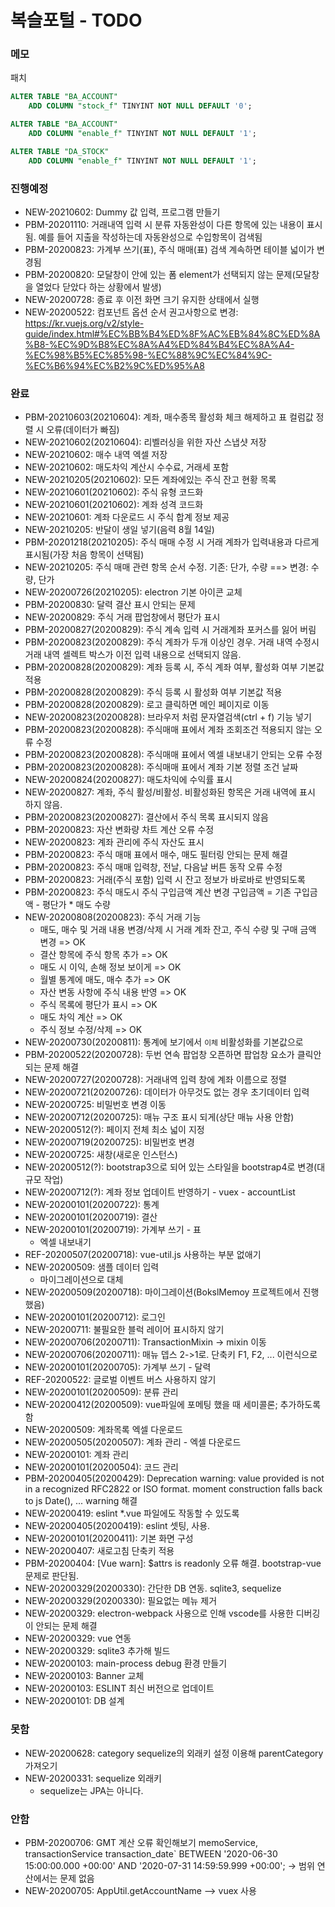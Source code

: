 # 복슬포털 - TODO

### 메모
패치
```sql
ALTER TABLE "BA_ACCOUNT"
	ADD COLUMN "stock_f" TINYINT NOT NULL DEFAULT '0';

ALTER TABLE "BA_ACCOUNT"
	ADD COLUMN "enable_f" TINYINT NOT NULL DEFAULT '1';

ALTER TABLE "DA_STOCK"
	ADD COLUMN "enable_f" TINYINT NOT NULL DEFAULT '1';
```

### 진행예정
- NEW-20210602: Dummy 값 입력, 프로그램 만들기
- PBM-20201110: 거래내역 입력 시 분류 자동완성이 다른 항목에 있는 내용이 표시됨. 예를 들어 지출을 작성하는데 자동완성으로 수입항목이 검색됨
- PBM-20200823: 가계부 쓰기(표), 주식 매매(표) 검색 계속하면 테이블 넓이가 변경됨
- PBM-20200820: 모달창이 안에 있는 폼 element가 선택되지 않는 문제(모달창을 열었다 닫았다 하는 상황에서 발생)
- NEW-20200728: 종료 후 이전 화면 크기 유지한 상태에서 실행
- NEW-20200522: 컴포넌트 옵션 순서 권고사항으로 변경: https://kr.vuejs.org/v2/style-guide/index.html#%EC%BB%B4%ED%8F%AC%EB%84%8C%ED%8A%B8-%EC%9D%B8%EC%8A%A4%ED%84%B4%EC%8A%A4-%EC%98%B5%EC%85%98-%EC%88%9C%EC%84%9C-%EC%B6%94%EC%B2%9C%ED%95%A8

### 완료
- PBM-20210603(20210604): 계좌, 매수종목 활성화 체크 해제하고 표 컬럼값 정렬 시 오류(데이터가 빠짐)
- NEW-20210602(20210604): 리벨러싱을 위한 자산 스냅샷 저장
- NEW-20210602: 매수 내역 엑셀 저장
- NEW-20210602: 매도차익 계산시 수수료, 거래세 포함
- NEW-20210205(20210602): 모든 계좌에있는 주식 잔고 현황 목록
- NEW-20210601(20210602): 주식 유형 코드화
- NEW-20210601(20210602): 계좌 성격 코드화
- NEW-20210601: 계좌 다운로드 시 주식 합계 정보 제공
- NEW-20210205: 반달이 생일 넣기(음력 8월 14일)
- PBM-20201218(20210205): 주식 매매 수정 시 거래 계좌가 입력내용과 다르게 표시됨(가장 처음 항목이 선택됨)
- NEW-20210205: 주식 매매 관련 항목 순서 수정. 기존: 단가, 수량  ==> 변경: 수량, 단가
- NEW-20200726(20210205): electron 기본 아이콘 교체
- PBM-20200830: 달력 결산 표시 안되는 문제
- NEW-20200829: 주식 거래 팝업창에서 평단가 표시
- PBM-20200827(20200829): 주식 계속 입력 시 거래계좌 포커스를 잃어 버림
- PBM-20200823(20200829): 주식 계좌가 두개 이상인 경우. 거래 내역 수정시 거래 내역 셀렉트 박스가 이전 입력 내용으로 선택되지 않음.
- PBM-20200828(20200829): 계좌 등록 시, 주식 계좌 여부, 활성화 여부 기본값 적용
- PBM-20200828(20200829): 주식 등록 시 활성화 여부 기본값 적용
- PBM-20200828(20200829): 로고 클릭하면 메인 페이지로 이동
- NEW-20200823(20200828): 브라우저 처럼 문자열검색(ctrl + f) 기능 넣기
- PBM-20200823(20200828): 주식매매 표에서 계좌 조회조건 적용되지 않는 오류 수정
- PBM-20200823(20200828): 주식매매 표에서 엑셀 내보내기 안되는 오류 수정
- PBM-20200823(20200828): 주식매매 표에서 계좌 기본 정렬 조건 날짜
- NEW-20200824(20200827): 매도차익에 수익률 표시
- NEW-20200827: 계좌, 주식 활성/비활성. 비활성화된 항목은 거래 내역에 표시 하지 않음.
- PBM-20200823(20200827): 결산에서 주식 목록 표시되지 않음
- PBM-20200823: 자산 변화량 차트 계산 오류 수정
- NEW-20200823: 계좌 관리에 주식 자산도 표시
- PBM-20200823: 주식 매매 표에서 매수, 매도 필터링 안되는 문제 해결
- PBM-20200823: 주식 매매 입력창, 전날, 다음날 버튼 동작 오류 수정
- PBM-20200823: 거래(주식 포함) 입력 시 잔고 정보가 바로바로 반영되도록
- PBM-20200823: 주식 매도시 주식 구입금액 계산 변경
  구입금액 = 기존 구입금액 - 평단가 * 매도 수량
- NEW-20200808(20200823): 주식 거래 기능
  - 매도, 매수 및 거래 내용 변경/삭제 시 거래 계좌 잔고, 주식 수량 및 구매 금액 변경 => OK
  - 결산 항목에 주식 항목 추가 => OK
  - 매도 시 이익, 손해 정보 보이게 => OK
  - 월별 통계에 매도, 매수 추가 => OK
  - 자산 변동 사항에 주식 내용 반영 => OK
  - 주식 목록에 평단가 표시 => OK
  - 매도 차익 계산 => OK
  - 주식 정보 수정/삭제 => OK
- NEW-20200730(20200811): 통계에 보기에서 `이체` 비활성화를 기본값으로
- PBM-20200522(20200728): 두번 연속 팝업창 오픈하면 팝업창 요소가 클릭안되는 문제 해결
- NEW-20200727(20200728): 거래내역 입력 창에 계좌 이름으로 정렬
- NEW-20200721(20200726): 데이터가 아무것도 없는 경우 초기데이터 입력
- NEW-20200725: 비밀번호 변경 이동
- NEW-20200712(20200725): 매뉴 구조 표시 되게(상단 매뉴 사용 안함)
- NEW-20200512(?): 페이지 전체 최소 넓이 지정
- NEW-20200719(20200725): 비밀번호 변경
- NEW-20200725: 새창(새로운 인스턴스)
- NEW-20200512(?): bootstrap3으로 되어 있는 스타일을 bootstrap4로 변경(대규모 작업)
- NEW-20200712(?): 계좌 정보 업데이트 반영하기 - vuex - accountList
- NEW-20200101(20200722): 통계
- NEW-20200101(20200719): 결산
- NEW-20200101(20200719): 가계부 쓰기 - 표
  - 엑셀 내보내기
- REF-20200507(20200718): vue-util.js 사용하는 부분 없애기
- NEW-20200509: 샘플 데이터 입력
  - 마이그레이션으로 대체
- NEW-20200509(20200718): 마이그레이션(BokslMemoy 프로젝트에서 진행했음)
- NEW-20200101(20200712): 로그인
- NEW-20200711: 불필요한 블럭 레이어 표시하지 않기
- NEW-20200706(20200711): TransactionMixin -> mixin 이동
- NEW-20200706(20200711): 매뉴 뎁스 2->1로. 단축키 F1, F2, ... 이런식으로
- NEW-20200101(20200705): 가계부 쓰기 - 달력
- REF-20200522: 글로벌 이벤트 버스 사용하지 않기
- NEW-20200101(20200509): 분류 관리
- NEW-20200412(20200509): vue파일에 포메팅 했을 때 세미콜론; 추가하도록함
- NEW-20200509: 계좌목록 엑셀 다운로드
- NEW-20200505(20200507): 계좌 관리 - 엑셀 다운로드
- NEW-20200101: 계좌 관리
- NEW-20200101(20200504): 코드 관리
- PBM-20200405(20200429): Deprecation warning: value provided is not in a recognized RFC2822 or ISO format. moment construction falls back to js Date(), ... warning 해결
- NEW-20200419: eslint \*.vue 파일에도 작동할 수 있도록
- NEW-20200405(20200419): eslint 셋팅, 사용.
- NEW-20200101(20200411): 기본 화면 구성
- NEW-20200407: 새로고침 단축키 적용
- PBM-20200404: [Vue warn]: \$attrs is readonly 오류 해결. bootstrap-vue 문제로 판단됨.
- NEW-20200329(20200330): 간단한 DB 연동. sqlite3, sequelize
- NEW-20200329(20200330): 필요없는 메뉴 제거
- NEW-20200329: electron-webpack 사용으로 인해 vscode를 사용한 디버깅이 안되는 문제 해결
- NEW-20200329: vue 연동
- NEW-20200329: sqlite3 추가해 빌드
- NEW-20200103: main-process debug 환경 만들기
- NEW-20200103: Banner 교체
- NEW-20200103: ESLINT 최신 버전으로 업데이트
- NEW-20200101: DB 설계

### 못함
- NEW-20200628: category sequelize의 외래키 설정 이용해 parentCategory 가져오기
- NEW-20200331: sequelize 외래키
  - sequelize는 JPA는 아니다.

### 안함
- PBM-20200706: GMT 계산 오류 확인해보기
  memoService, transactionService
  transaction_date` BETWEEN '2020-06-30 15:00:00.000 +00:00' AND '2020-07-31 14:59:59.999 +00:00';
  -> 범위 연산에서는 문제 없음
- NEW-20200705: AppUtil.getAccountName --> vuex 사용